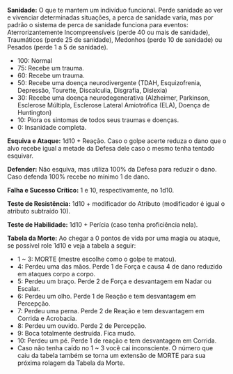 **Sanidade:** O que te mantem um indivíduo funcional. Perde sanidade ao ver e vivenciar determinadas situações, a perca de sanidade varia, mas por padrão o sistema de perca de sanidade funciona para eventos: Aterrorizantemente Incompreensíveis (perde 40 ou mais de sanidade), Traumáticos (perde 25 de sanidade), Medonhos (perde 10 de sanidade) ou Pesados (perde 1 a 5 de sanidade).
- 100: Normal
- 75: Recebe um trauma.
- 60: Recebe um trauma.
- 50: Recebe uma doença neurodivergente (TDAH, Esquizofrenia, Depressão, Tourette, Discalculia, Disgrafia, Dislexia)
- 30: Recebe uma doença neurodegenerativa (Alzheimer, Parkinson, Esclerose Múltipla, Esclerose Lateral Amiotrófica (ELA), Doença de Huntington)
- 10: Piora os sintomas de todos seus traumas e doenças.
- 0: Insanidade completa.

**Esquiva e Ataque:** 1d10 + Reação. Caso o golpe acerte reduza o dano que o alvo recebe igual a metade da Defesa dele caso o mesmo tenha tentado esquivar.

**Defender:** Não esquiva, mas utiliza 100% da Defesa para reduzir o dano. Caso defenda 100% recebe no mínimo 1 de dano.

**Falha e Sucesso Crítico:** 1 e 10, respectivamente, no 1d10.

**Teste de Resistência:** 1d10 + modificador do Atributo (modificador é igual o atributo subtraído 10).

**Teste de Habilidade:** 1d10 + Perícia (caso tenha proficiência nela).

**Tabela da Morte:** Ao chegar a 0 pontos de vida por uma magia ou ataque, se possível role 1d10 e veja a tabela a seguir:
- 1 ~ 3: MORTE (mestre escolhe como o golpe te matou).
- 4: Perdeu uma das mãos. Perde 1 de Força e causa 4 de dano reduzido em ataques corpo a corpo.
- 5: Perdeu um braço. Perde 2 de Força e desvantagem em Nadar ou Escalar.
- 6: Perdeu um olho. Perde 1 de Reação e tem desvantagem em Percepção.
- 7: Perdeu uma perna. Perde 2 de Reação e tem desvantagem em Corrida e Acrobacia.
- 8: Perdeu um ouvido. Perde 2 de Percepção.
- 9: Boca totalmente destruída. Fica mudo.
- 10: Perdeu um pé. Perde 1 de reação e tem desvantagem em Corrida.
- Caso não tenha caído no 1 ~ 3 você cai inconsciente. O número que caiu da tabela também se torna um extensão de MORTE para sua próxima rolagem da Tabela da Morte.



